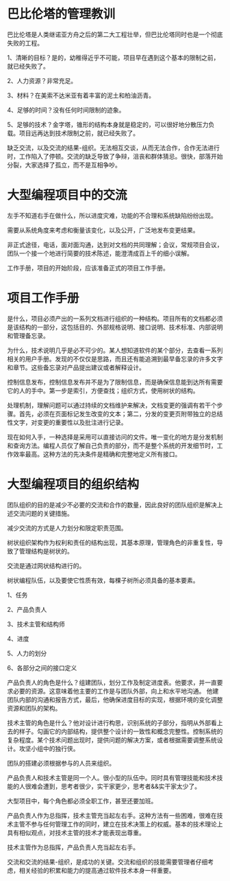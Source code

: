 # 巴比伦塔的管理教训

巴比伦塔是人类继诺亚方舟之后的第二大工程壮举，但巴比伦塔同时也是一个彻底失败的工程。

1、清晰的目标？是的，幼稚得近乎不可能，项目早在遇到这个基本的限制之前，就已经失败了。

2、人力资源？非常充足。

3、材料？在美索不达米亚有着丰富的泥土和柏油沥青。

4、足够的时间？没有任何时间限制的迹象。

5、足够的技术？金字塔，锥形的结构本身就是稳定的，可以很好地分散压力负载。项目远再达到技术限制之前，就已经失败了。

缺乏交流，以及交流的结果-组织。无法相互交谈，从而无法合作，合作无法进行时，工作陷入了停顿。交流的缺乏导致了争辩，沮丧和群体猜忌。很快，部落开始分裂，大家选择了孤立，而不是互相争吵。

# 大型编程项目中的交流

左手不知道右手在做什么，所以进度灾难，功能的不合理和系统缺陷纷纷出现。

需要从系统角度来考虑和衡量该变化，以及公开，广泛地发布变更结果。

非正式途径，电话，面对面沟通，达到对文档的共同理解；会议，常规项目会议，团队一个接一个地进行简要的技术陈述，能澄清成百上千的细小误解。

工作手册，项目的开始阶段，应该准备正式的项目工作手册。

# 项目工作手册

是什么，项目必须产出的一系列文档进行组织的一种结构。项目所有的文档都必须是该结构的一部分，这包括目的、外部规格说明、接口说明、技术标准、内部说明和管理备忘录。

为什么，技术说明几乎是必不可少的。某人想知道软件的某个部分，去查看一系列相关的用户手册。发现的不仅仅是思路，而且还有能追溯到最早备忘录的许多文字和章节。这些备忘录对产品提出建议或者解释设计。

控制信息发布，控制信息发布并不是为了限制信息，而是确保信息能到达所有需要它的人的手中。第一步是索引，方便查找；组织方式，使用树状的结构。

处理机制，理解问题可以通过持续的文档维护来解决，文档变更的强调有若干个步骤。首先，必须在页面标记发生改变的文本；第二，分发的变更页附带独立的总结性文字，对变更的重要性以及批注进行记录。

现在如何入手，一种选择是采用可以直接访问的文件。唯一变化的地方是分发机制和查询方法。编程人员仅了解自己负责的部分，而不是整个系统的开发细节时，工作效率最高。这种方法的先决条件是精确和完整地定义所有接口。

# 大型编程项目的组织结构

团队组织的目的是减少不必要的交流和合作的数量，因此良好的团队组织是解决上述交流问题的关键措施。

减少交流的方式是人力划分和限定职责范围。

树状组织架构作为权利和责任的结构出现，其基本原理，管理角色的非重复性，导致了管理结构是树状的。

交流是通过网状结构进行的。

树状编程队伍，以及要使它性质有效，每棵子树所必须具备的基本要素。

1、任务

2、产品负责人

3、技术主管和结构师

4、进度

5、人力的划分

6、各部分之间的接口定义

产品负责人的角色是什么？组建团队，划分工作及制定进度表。他要求，并一直要求必要的资源。这意味着他主要的工作是与团队外部，向上和水平地沟通。
他建团队内部的沟通和报告方式，最后，他确保进度目标的实现，根据环境的变化调整资源和团队的架构。

技术主管的角色是什么？他对设计进行构思，识别系统的子部分，指明从外部看上去的样子。勾画它的内部结构，提供整个设计的一致性和概念完整性。控制系统的复杂程度。某个技术问题出现时，提供问题的解决方案，或者根据需要调整系统设计。攻坚小组中的独行侠。

团队的搭建必须根据参与的人员来组织。

产品负责人和技术主管是同一个人。很小型的队伍中。同时具有管理技能和技术技能的人很难会遭到，思考者很少，实干家更少，思考者&&实干家太少了。

大型项目中，每个角色都必须全职工作，甚至还要加班。

产品负责人作为总指挥，技术主管充当起左右手。这种方法有一些困难，很难在技术主管不参与任何管理工作的同时，建立在技术决策上的权威。基本的技术理论上具有相似观点，对技术主管的技术才能表现出尊重。

技术主管作为总指挥，产品负责人充当起左右手。

交流和交流的结果-组织，是成功的关键。交流和组织的技能需要管理者仔细考虑，相关经验的积累和能力的提高通过软件技术本身一样重要。

